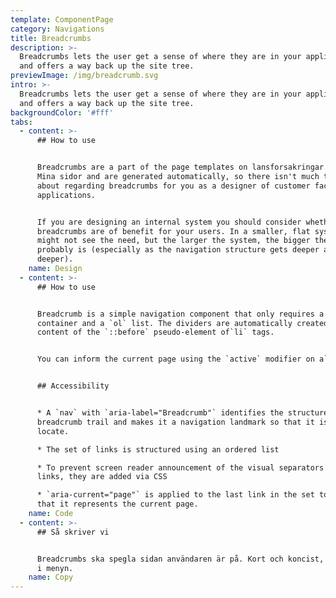 ```yaml
---
template: ComponentPage
category: Navigations
title: Breadcrumbs
description: >-
  Breadcrumbs lets the user get a sense of where they are in your application
  and offers a way back up the site tree.
previewImage: /img/breadcrumb.svg
intro: >-
  Breadcrumbs lets the user get a sense of where they are in your application
  and offers a way back up the site tree.
backgroundColor: '#fff'
tabs:
  - content: >-
      ## How to use


      Breadcrumbs are a part of the page templates on lansforsakringar.se and
      Mina sidor and are generated automatically, so there isn't much to think
      about regarding breadcrumbs for you as a designer of customer facing web
      applications.


      If you are designing an internal system you should consider whether
      breadcrumbs are of benefit for your users. In a smaller, flat system you
      might not see the need, but the larger the system, the bigger the need
      probably is (especially as the navigation structure gets deeper and
      deeper).
    name: Design
  - content: >-
      ## How to use


      Breadcrumb is a simple navigation component that only requires a `nav`
      container and a `ol` list. The dividers are automatically created in the
      content of the `::before` pseudo-element of`li` tags. 


      You can inform the current page using the `active` modifier on a`li` tag


      ## Accessibility


      * A `nav` with `aria-label="Breadcrumb"` identifies the structure as a
      breadcrumb trail and makes it a navigation landmark so that it is easy to
      locate.

      * The set of links is structured using an ordered list

      * To prevent screen reader announcement of the visual separators between
      links, they are added via CSS

      * `aria-current="page"` is applied to the last link in the set to indicate
      that it represents the current page.
    name: Code
  - content: >-
      ## Så skriver vi


      Breadcrumbs ska spegla sidan användaren är på. Kort och koncist, tänk som
      i menyn.
    name: Copy
---
```


